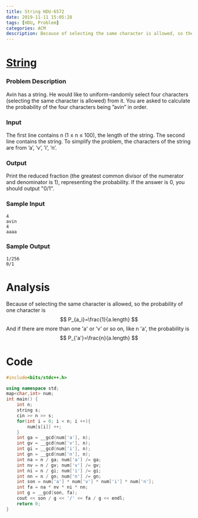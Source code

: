 ```yaml
---
title: String HDU-6572
date: 2019-11-11 15:05:28
tags: [HDU, Problem]
categories: ACM
description: Because of selecting the same character is allowed, so the probability of one character is
---
```


# [String](http://acm.hdu.edu.cn/showproblem.php?pid=6572)

### Problem Description

Avin has a string. He would like to uniform-randomly select four characters (selecting the same character is allowed) from it. You are asked to calculate the probability of the four characters being ”avin” in order.

### Input

The first line contains n (1 ≤ n ≤ 100), the length of the string. The second line contains the string. To simplify the problem, the characters of the string are from ’a’, ’v’, ’i’, ’n’.

### Output

Print the reduced fraction (the greatest common divisor of the numerator and denominator is 1), representing the probability. If the answer is 0, you should output "0/1".

### Sample Input

```
4
avin
4
aaaa
```

### Sample Output

```
1/256
0/1
```

# Analysis

Because of selecting the same character is allowed, so the probability of one character is
$$
P_{a_i}=\frac{1}{a.length}
$$
And if there are more than one 'a' or 'v' or so on, like n 'a', the probability is 
$$
P_{'a'}=\frac{n}{a.length}
$$

# Code

```c++
#include<bits/stdc++.h>

using namespace std;
map<char,int> num;
int main() {
	int n;
	string s;
	cin >> n >> s;
	for(int i = 0; i < n; i ++){
		num[s[i]] ++;
	}
	int ga = __gcd(num['a'], n);
	int gv = __gcd(num['v'], n);
	int gi = __gcd(num['i'], n);
	int gn = __gcd(num['n'], n);
	int na = n / ga; num['a'] /= ga;
	int nv = n / gv; num['v'] /= gv;
	int ni = n / gi; num['i'] /= gi;
	int nn = n / gn; num['n'] /= gn;
	int son = num['a'] * num['v'] * num['i'] * num['n'];
	int fa = na * nv * ni * nn;
	int g = __gcd(son, fa);
	cout << son / g << '/' << fa / g << endl;
	return 0;
}
```